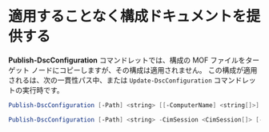 # 適用することなく構成ドキュメントを提供する

**Publish-DscConfiguration** コマンドレットでは、構成の MOF ファイルをターゲット ノードにコピーしますが、その構成は適用されません。 この構成が適用されるは、次の一貫性パス中、または `Update-DscConfiguration` コマンドレットの実行時です。

```powershell
Publish-DscConfiguration [-Path] <string> [[-ComputerName] <string[]>] [-Force] [-Credential <pscredential>] [-ThrottleLimit <int>] [-WhatIf] [-Confirm] [<CommonParameters>]

Publish-DscConfiguration [-Path] <string> -CimSession <CimSession[]> [-Force] [-ThrottleLimit <int>] [-WhatIf] [-Confirm] [<CommonParameters>]
```
<!--HONumber=Mar16_HO2-->
